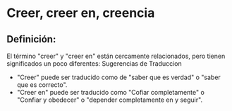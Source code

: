 # Creer, creer en, creencia

## Definición: 

El término "creer" y "creer en" están cercamente relacionados, pero tienen significados un poco diferentes:
Sugerencias de Traduccion

* "Creer" puede ser traducido como de "saber que es verdad" o "saber que es correcto".
* "Creer en" puede ser traducido como "Cofiar completamente" o "Confiar y obedecer" o "depender completamente en y seguir".

